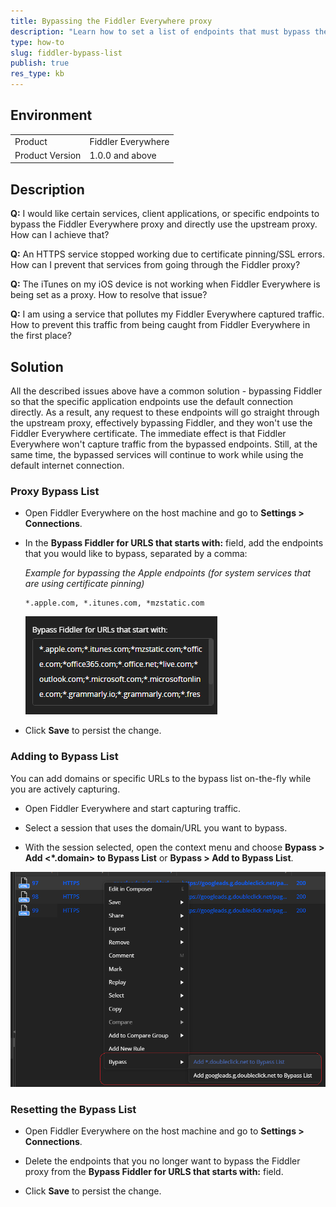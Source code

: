 ```yaml
---
title: Bypassing the Fiddler Everywhere proxy
description: "Learn how to set a list of endpoints that must bypass the Fiddler Everywhere proxy and directly use the upstream proxy."
type: how-to
slug: fiddler-bypass-list
publish: true
res_type: kb
---
```



## Environment

|   |   |
|---|---|
| Product   | Fiddler Everywhere |
| Product Version | 1.0.0 and above  |



## Description


**Q:** I would like certain services, client applications, or specific endpoints to bypass the Fiddler Everywhere proxy and directly use the upstream proxy. How can I achieve that?

**Q:** An HTTPS service stopped working due to certificate pinning/SSL errors. How can I prevent that services from going through the Fiddler proxy?

**Q:** The iTunes on my iOS device is not working when Fiddler Everywhere is being set as a proxy. How to resolve that issue?

**Q:** I am using a service that pollutes my Fiddler Everywhere captured traffic. How to prevent this traffic from being caught from Fiddler Everywhere in the first place?



## Solution


All the described issues above have a common solution - bypassing Fiddler so that the specific application endpoints use the default connection directly. As a result, any request to these endpoints will go straight through the upstream proxy, effectively bypassing Fiddler, and they won't use the Fiddler Everywhere certificate. The immediate effect is that Fiddler Everywhere won't capture traffic from the bypassed endpoints. Still, at the same time, the bypassed services will continue to work while using the default internet connection.


### Proxy Bypass List

- Open Fiddler Everywhere on the host machine and go to **Settings > Connections**.

- In the **Bypass Fiddler for URLS that starts with:** field, add the endpoints that you would like to bypass, separated by a comma:

    _Example for bypassing the Apple endpoints (for system services that are using certificate pinning)_
    ```
    *.apple.com, *.itunes.com, *mzstatic.com
    ```
    ![Example bypass list](../images//kb//bypass/bypass-endpoints.png)

- Click **Save** to persist the change.


### Adding to Bypass List

You can add domains or specific URLs to the bypass list on-the-fly while you are actively capturing.

- Open Fiddler Everywhere and start capturing traffic.

- Select a session that uses the domain/URL you want to bypass.

- With the session selected, open the context menu and choose **Bypass > Add <*.domain> to Bypass List** or **Bypass > Add <specific-URL> to Bypass List**.

![Add domain or specific URL to the bypass list](../images/kb/bypass/add-to-bypass.png)


### Resetting the Bypass List

- Open Fiddler Everywhere on the host machine and go to **Settings > Connections**.

- Delete the endpoints that you no longer want to bypass the Fiddler proxy from the **Bypass Fiddler for URLS that starts with:** field.

- Click **Save** to persist the change.




